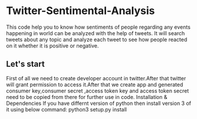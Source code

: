 # Twitter-Sentimental-Analysis
This code help you to know how sentiments of people regarding any events happening in world can be analyzed with the help of tweets.
It will search tweets about any topic and analyze each tweet to see how people reacted on it whether it is positive or negative.

## Let's start
First of all we need to create developer account in twitter.After that twitter will grant permission to access it.After that we create 
app and generated consumer key,consumer secret ,access token key and access token secret need to be copied from there for further use in code.
Installation & Dependencies
If you have differnt version of python then install version 3 of it using below command:
python3 setup.py install
